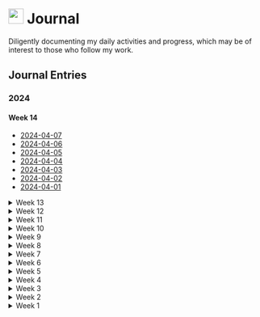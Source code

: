 <h1><img src="https://emojis.slackmojis.com/emojis/images/1648075155/56583/journal.gif?1648075155" width="30"/> Journal </h1>

<p>Diligently documenting my daily activities and progress, which may be of interest to those who follow my work.</p>

<h2>Journal Entries</h2>
<h3>2024</h3>
<h4>Week 14</h4>
<ul>
    <li><a href="2024/Week 14/2024-04-07.md">2024-04-07</a></li>
    <li><a href="2024/Week 14/2024-04-06.md">2024-04-06</a></li>
    <li><a href="2024/Week 14/2024-04-05.md">2024-04-05</a></li>
    <li><a href="2024/Week 14/2024-04-04.md">2024-04-04</a></li>
    <li><a href="2024/Week 14/2024-04-03.md">2024-04-03</a></li>
    <li><a href="2024/Week 14/2024-04-02.md">2024-04-02</a></li>
    <li><a href="2024/Week 14/2024-04-01.md">2024-04-01</a></li>
</ul>
<details>
<summary>Week 13</summary>
<ul>
    <li><a href="2024/Week 13/2024-03-31.md">2024-03-31</a></li>
    <li><a href="2024/Week 13/2024-03-30.md">2024-03-30</a></li>
    <li><a href="2024/Week 13/2024-03-29.md">2024-03-29</a></li>
    <li><a href="2024/Week 13/2024-03-28.md">2024-03-28</a></li>
    <li><a href="2024/Week 13/2024-03-27.md">2024-03-27</a></li>
    <li><a href="2024/Week 13/2024-03-26.md">2024-03-26</a></li>
    <li><a href="2024/Week 13/2024-03-25.md">2024-03-25</a></li>
</ul>
</details>
<details>
<summary>Week 12</summary>
<ul>
    <li><a href="2024/Week 12/2024-03-24.md">2024-03-24</a></li>
    <li><a href="2024/Week 12/2024-03-23.md">2024-03-23</a></li>
    <li><a href="2024/Week 12/2024-03-22.md">2024-03-22</a></li>
    <li><a href="2024/Week 12/2024-03-21.md">2024-03-21</a></li>
    <li><a href="2024/Week 12/2024-03-20.md">2024-03-20</a></li>
    <li><a href="2024/Week 12/2024-03-19.md">2024-03-19</a></li>
    <li><a href="2024/Week 12/2024-03-18.md">2024-03-18</a></li>
</ul>
</details>
<details>
<summary>Week 11</summary>
<ul>
    <li><a href="2024/Week 11/2024-03-17.md">2024-03-17</a></li>
    <li><a href="2024/Week 11/2024-03-16.md">2024-03-16</a></li>
    <li><a href="2024/Week 11/2024-03-15.md">2024-03-15</a></li>
    <li><a href="2024/Week 11/2024-03-14.md">2024-03-14</a></li>
    <li><a href="2024/Week 11/2024-03-13.md">2024-03-13</a></li>
    <li><a href="2024/Week 11/2024-03-12.md">2024-03-12</a></li>
    <li><a href="2024/Week 11/2024-03-11.md">2024-03-11</a></li>
</ul>
</details>
<details>
<summary>Week 10</summary>
    <ul>
        <li><a href="2024/Week 10/2024-03-10.md">2024-03-10</a></li>
        <li><a href="2024/Week 10/2024-03-09.md">2024-03-09</a></li>
        <li><a href="2024/Week 10/2024-03-08.md">2024-03-08</a></li>
        <li><a href="2024/Week 10/2024-03-07.md">2024-03-07</a></li>
        <li><a href="2024/Week 10/2024-03-06.md">2024-03-06</a></li>
        <li><a href="2024/Week 10/2024-03-05.md">2024-03-05</a></li>
        <li><a href="2024/Week 10/2024-03-04.md">2024-03-04</a></li>
    </ul>
</details>
<details>
<summary>Week 9</summary>
    <ul>
        <li><a href="2024/Week 9/2024-03-03.md">2024-03-03</a></li>
        <li><a href="2024/Week 9/2024-03-02.md">2024-03-02</a></li>
        <li><a href="2024/Week 9/2024-03-01.md">2024-03-01</a></li>
        <li><a href="2024/Week 9/2024-02-29.md">2024-02-29</a></li>
        <li><a href="2024/Week 9/2024-02-28.md">2024-02-28</a></li>
        <li><a href="2024/Week 9/2024-02-27.md">2024-02-27</a></li>
        <li><a href="2024/Week 9/2024-02-26.md">2024-02-26</a></li>
    </ul>
</details>
<details>
<summary>Week 8</summary>
    <ul>
        <li><a href="2024/Week 8/2024-02-25.md">2024-02-25</a></li> 
        <li><a href="2024/Week 8/2024-02-24.md">2024-02-24</a></li> 
        <li><a href="2024/Week 8/2024-02-23.md">2024-02-23</a></li>
        <li><a href="2024/Week 8/2024-02-22.md">2024-02-22</a></li>
        <li><a href="2024/Week 8/2024-02-21.md">2024-02-21</a></li>
        <li><a href="2024/Week 8/2024-02-20.md">2024-02-20</a></li>
        <li><a href="2024/Week 8/2024-02-19.md">2024-02-19</a></li>
    </ul>
</details>
<details>
<summary>Week 7</summary>
    <ul>
        <li><a href="2024/Week 7/2024-02-18.md">2024-02-18</a></li>
        <li><a href="2024/Week 7/2024-02-17.md">2024-02-17</a></li>
        <li><a href="2024/Week 7/2024-02-16.md">2024-02-16</a></li>
        <li><a href="2024/Week 7/2024-02-15.md">2024-02-15</a></li>
        <li><a href="2024/Week 7/2024-02-14.md">2024-02-14</a></li>
        <li><a href="2024/Week 7/2024-02-13.md">2024-02-13</a></li>
        <li><a href="2024/Week 7/2024-02-12.md">2024-02-12</a></li>
    </ul>
</details>
<details>
<summary>Week 6</summary>
    <ul>
        <li><a href="2024/Week 6/2024-02-11.md">2024-02-11</a></li>
        <li><a href="2024/Week 6/2024-02-10.md">2024-02-10</a></li>
        <li><a href="2024/Week 6/2024-02-09.md">2024-02-09</a></li>
        <li><a href="2024/Week 6/2024-02-08.md">2024-02-08</a></li>
        <li><a href="2024/Week 6/2024-02-07.md">2024-02-07</a></li>
        <li><a href="2024/Week 6/2024-02-06.md">2024-02-06</a></li>
        <li><a href="2024/Week 6/2024-02-05.md">2024-02-05</a></li>
    </ul>
</details>
<details>
<summary>Week 5</summary>
    <ul>
        <li><a href="2024/Week 5/2024-02-04.md">2024-02-04</a></li>
        <li><a href="2024/Week 5/2024-02-03.md">2024-02-03</a></li>
        <li><a href="2024/Week 5/2024-02-02.md">2024-02-02</a></li>
        <li><a href="2024/Week 5/2024-02-01.md">2024-02-01</a></li>
        <li><a href="2024/Week 5/2024-01-31.md">2024-01-31</a></li>
        <li><a href="2024/Week 5/2024-01-30.md">2024-01-30</a></li>
        <li><a href="2024/Week 5/2024-01-29.md">2024-01-29</a></li>
    </ul>
</details>
<details>
<summary>Week 4</summary>
    <ul>
        <li><a href="2024/Week 4/2024-01-28.md">2024-01-28</a></li>
        <li><a href="2024/Week 4/2024-01-27.md">2024-01-27</a></li>
        <li><a href="2024/Week 4/2024-01-26.md">2024-01-26</a></li>
        <li><a href="2024/Week 4/2024-01-25.md">2024-01-25</a></li>
        <li><a href="2024/Week 4/2024-01-24.md">2024-01-24</a></li>
        <li><a href="2024/Week 4/2024-01-23.md">2024-01-23</a></li>
        <li><a href="2024/Week 4/2024-01-22.md">2024-01-22</a></li>
    </ul>
</details>
<details>
    <summary>Week 3</summary>
    <ul>
        <li><a href="2024/Week 3/2024-01-21.md">2024-01-21</a></li>
        <li><a href="2024/Week 3/2024-01-20.md">2024-01-20</a></li>
        <li><a href="2024/Week 3/2024-01-19.md">2024-01-19</a></li>
        <li><a href="2024/Week 3/2024-01-18.md">2024-01-18</a></li>
        <li><a href="2024/Week 3/2024-01-17.md">2024-01-17</a></li>
        <li><a href="2024/Week 3/2024-01-16.md">2024-01-16</a></li>
        <li><a href="2024/Week 3/2024-01-15.md">2024-01-15</a></li>
    </ul>
</details>
<details>
    <summary>Week 2</summary>
    <ul>
        <li><a href="2024/Week 2/2024-01-14.md">2024-01-14</a></li>
        <li><a href="2024/Week 2/2024-01-13.md">2024-01-13</a></li>
        <li><a href="2024/Week 2/2024-01-12.md">2024-01-12</a></li>
        <li><a href="2024/Week 2/2024-01-11.md">2024-01-11</a></li>
        <li><a href="2024/Week 2/2024-01-10.md">2024-01-10</a></li>
        <li><a href="2024/Week 2/2024-01-09.md">2024-01-09</a></li>
        <li><a href="2024/Week 2/2024-01-08.md">2024-01-08</a></li>
    </ul>
</details>
<details>
    <summary>Week 1</summary>
    <ul>
        <li><a href="2024/Week 1/2024-01-07.md">2024-01-07</a></li>
        <li><a href="2024/Week 1/2024-01-06.md">2024-01-06</a></li>
        <li><a href="2024/Week 1/2024-01-05.md">2024-01-05</a></li>
        <li><a href="2024/Week 1/2024-01-04.md">2024-01-04</a></li>
        <li><a href="2024/Week 1/2024-01-03.md">2024-01-03</a></li>
        <li><a href="2024/Week 1/2024-01-02.md">2024-01-02</a></li>
        <li><a href="2024/Week 1/2024-01-01.md">2024-01-01</a></li>
    </ul>
</details>
